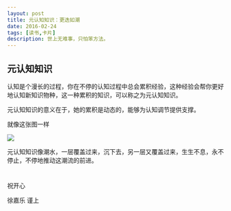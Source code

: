 ```yaml
---
layout: post
title: 元认知知识：更迭如潮
date: 2016-02-24
tags: [读书,卡片]
description: 世上无难事，只怕笨方法。
---
```



## 元认知知识

认知是个漫长的过程，你在不停的认知过程中总会累积经验，这种经验会帮你更好地认知新知识物种，这一种累积的知识，可以称之为元认知知识。

元认知知识的意义在于，她的累积是动态的，能够为认知调节提供支撑。

就像这张图一样

![](https://upload.wikimedia.org/wikipedia/commons/3/34/Impossible_staircase.svg)

元认知知识像潮水，一层覆盖过来，沉下去，另一层又覆盖过来，生生不息，永不停止，不停地推动这潮流的前进。


#
祝开心

徐嘉乐 谨上


